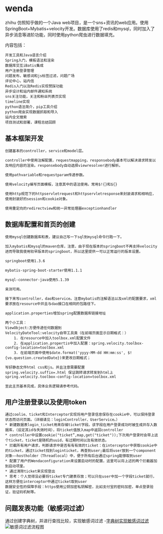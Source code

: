 # wenda
zhihu
仿照知乎做的一个Java web项目，是一个sns+资讯的web应用。使用SpringBoot+Mybatis+velocity开发。数据库使用了redis和mysql，同时加入了异步消息等进阶功能，同时使用python爬虫进行数据填充。  

内容包括：
  
	开发工具和Java语言介绍
	Spring入门，模板语法和渲染
	数据库交互iBatis集成
	用户注册登录管理
	问题发布，敏感词和js标签过滤，问题广场
	评论中心，站内信
	Redis入门以及Redis实现赞踩功能
	异步设计和站内邮件通知系统
	sns关注功能，关注和粉丝列表页实现
	timeline实现
	python语法简介，pip工具介绍
	python爬虫实现数据抓取和导入
	站内全文搜索
	项目测试和部署，课程总结回顾
	
## 基本框架开发
	创建基本的controller，service和model层。
	
	controller中使用注解配置，requestmapping，responsebody基本可以解决请求转发以及响应内容的渲染。responsebody自动选择viewresolver进行解析。
	
	使用pathvariable和requestparam传递参数。
	
	使用velocity编写页面模板，注意其中的语法使用。常用$!{}和${}
	
	使用http规范下的httpservletrequest和httpservletresponse来封装请求和相响应，使用封装好的session和cookie对象。
	
	使用重定向的redirectview和统一异常处理器exceptionhandler
	
## 数据库配置和首页的创建
	使用mysql创建数据库和表，建议自己写一下sql到mysql命令行跑一下。
	
	加入mybatis和mysql的maven仓库，注意，由于现在版本的springboot不再支持velocity进而导致我使用较早版本的springboot，所以这里提供一可以正常运行的版本设置。
	
	springboot使用1.3.6
	
	mybatis-spring-boot-starter使用1.1.1
	
	mysql-connector-java使用5.1.39
	
	亲测可用。
	
	接下来写controller，dao和service。注意mybatis的注解语法以及xml的配置要求，xml要求放在resource中并且与dao接口在相同的包路径下。
	
	application.properties增加spring配置数据库链接地址
	
	两个小工具：
	ViewObject:方便传递任何数据到
	VelocityDateTool:velocity自带工具类（在前端页面显示日期格式：）	
		1. 在resource中加入toolbox.xml配置文件
		2. 在application.propertis中加入配置：spring.velocity.toolbox-config-location=toolbox.xml
		3. 在前端页面中使用$date.format('yyyy-MM-dd HH:mm:ss', $!{vo.question.createdDate})来更改日期格式；

	写好静态文件html css和js。并且注意需要配置
	spring.velocity.suffix=.html 保证跳转请求转发到html上
	spring.velocity.toolbox-config-location=toolbox.xml
	
	至此主页基本完成，具体业务逻辑请参考代码。
	
## 用户注册登录以及使用token
	通过coolie、ticket和Interceptor实现将用户登录信息保存在cookie中，可以保持登录状态而访问页面。（详细请见：loginController、UserService。）
	* 新建数据表login_ticket用来存储ticket字段。该字段在用户登录成功时被生成并存入数据库，（设定其id与失效时间），将ticket值放入map中返回controller
	* controller中设置cookie("ticket”,map,get("ticket"));下次用户登录时会带上这个ticket，ticket是随机的uuid，有过期时间以及有效状态。
	* 拦截所有用户请求，判断请求中是否有有有效的ticket：在interceptor中获取cookie中的ticket，通过ticket找到loginticket，再查到user;最后将user放到一个component对象——hostholder（Threadlocal）中，便于所有后台通过spring能够取到user   
	* 配置了用户的Wendaconfiguration来设置启动时的配置，这里可以将上述的两个拦截器加到启动项里。
	* 通过清除ticket来实现登出
	* 思考：个人觉得没必要将ticket专门建表存放；可以只在user中加一个字段ticket就行，这样方便在interceptor中通过ticket取到user
	数据安全性的保障手段：https使用公钥加密私钥解密，比如支付宝的密码加密，单点登录验证，验证码机制等。

## 问题发表功能（敏感词过滤）
通过创建字典树，并进行查找比较，实现敏感词过滤
-[字典树实现敏感词过滤](https://www.jianshu.com/p/52709faef79c)
![敏感词过滤流程图](https://github.com/goffery-Gong/wenda/tree/master/src/main/resources/敏感词过滤.svg)
